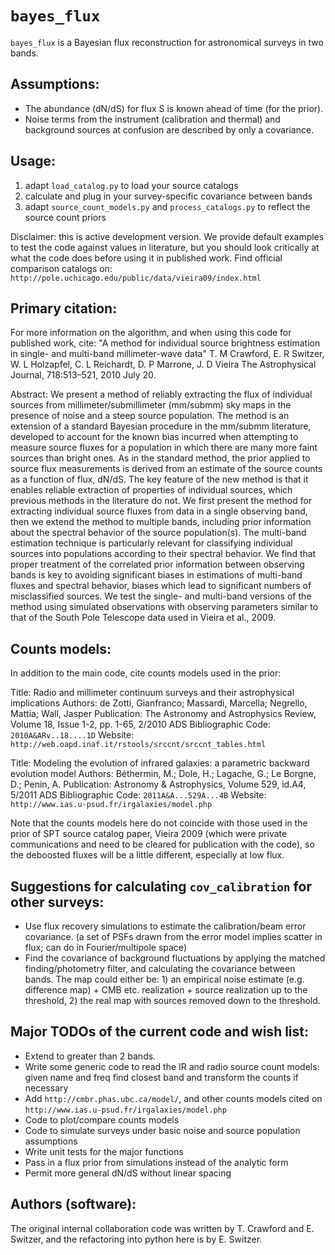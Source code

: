 `bayes_flux`
============
`bayes_flux` is a Bayesian flux reconstruction for astronomical surveys in two bands.

Assumptions:
------------
* The abundance (dN/dS) for flux S is known ahead of time (for the prior).
* Noise terms from the instrument (calibration and thermal) and background sources at confusion are described by only a covariance.

Usage:
------
1. adapt `load_catalog.py` to load your source catalogs
2. calculate and plug in your survey-specific covariance between bands
3. adapt `source_count_models.py` and `process_catalogs.py` to reflect the source count priors

Disclaimer: this is active development version. We provide default examples to test the code against values in literature, but you should look critically at what the code does before using it in published work. Find official comparison catalogs on: `http://pole.uchicago.edu/public/data/vieira09/index.html`

Primary citation:
------------------
For more information on the algorithm, and when using this code for published work, cite:
"A method for individual source brightness estimation in single- and multi-band millimeter-wave data"
T. M Crawford, E. R Switzer, W. L Holzapfel, C. L Reichardt, D. P Marrone, J. D Vieira
The Astrophysical Journal, 718:513–521, 2010 July 20.

Abstract:
We present a method of reliably extracting the flux of individual sources from millimeter/submillimeter (mm/submm) sky maps in the presence of noise and a steep source population. The method is an extension of a standard Bayesian procedure in the mm/submm literature, developed to account for the known bias incurred when attempting to measure source fluxes for a population in which there are many more faint sources than bright ones. As in the standard method, the prior applied to source flux measurements is derived from an estimate of the source counts as a function of flux, dN/dS. The key feature of the new method is that it enables reliable extraction of properties of individual sources, which previous methods in the literature do not. We first present the method for extracting individual source fluxes from data in a single observing band, then we extend the method to multiple bands, including prior information about the spectral behavior of the source population(s). The multi-band estimation technique is particularly relevant for classifying individual sources into populations according to their spectral behavior. We find that proper treatment of the correlated prior information between observing bands is key to avoiding significant biases in estimations of multi-band fluxes and spectral behavior, biases which lead to significant numbers of misclassified sources. We test the single- and multi-band versions of the method using simulated observations with observing parameters similar to that of the South Pole Telescope data used in Vieira et al., 2009.

Counts models:
--------------
In addition to the main code, cite counts models used in the prior:

Title: Radio and millimeter continuum surveys and their astrophysical implications
Authors: de Zotti, Gianfranco; Massardi, Marcella; Negrello, Mattia; Wall, Jasper
Publication: The Astronomy and Astrophysics Review, Volume 18, Issue 1-2, pp. 1-65, 2/2010
ADS Bibliographic Code: `2010A&ARv..18....1D`
Website: `http://web.oapd.inaf.it/rstools/srccnt/srccnt_tables.html`

Title: Modeling the evolution of infrared galaxies: a parametric backward evolution model
Authors: Béthermin, M.; Dole, H.; Lagache, G.; Le Borgne, D.; Penin, A.
Publication: Astronomy & Astrophysics, Volume 529, id.A4, 5/2011
ADS Bibliographic Code: `2011A&A...529A...4B`
Website: `http://www.ias.u-psud.fr/irgalaxies/model.php`

Note that the counts models here do not coincide with those used in the prior of SPT source catalog paper, Vieira 2009 (which were private communications and need to be cleared for publication with the code), so the deboosted fluxes will be a little different, especially at low flux.

Suggestions for calculating `cov_calibration` for other surveys:
--------------------------------------------------------------
* Use flux recovery simulations to estimate the calibration/beam error covariance. (a set of PSFs drawn from the error model implies scatter in flux; can do in Fourier/multipole space)
* Find the covariance of background fluctuations by applying the matched finding/photometry filter, and calculating the covariance between bands. The map could either be: 1) an empirical noise estimate (e.g. difference map) + CMB etc. realization + source realization up to the threshold, 2) the real map with sources removed down to the threshold.

Major TODOs of the current code and wish list:
----------------------------------------------
* Extend to  greater than 2 bands.
* Write some generic code to read the IR and radio source count models: given name and freq find closest band and transform the counts if necessary
* Add `http://cmbr.phas.ubc.ca/model/`, and other counts models cited on `http://www.ias.u-psud.fr/irgalaxies/model.php`
* Code to plot/compare counts models
* Code to simulate surveys under basic noise and source population assumptions
* Write unit tests for the major functions
* Pass in a flux prior from simulations instead of the analytic form
* Permit more general dN/dS without linear spacing

Authors (software):
-------------------
The original internal collaboration code was written by T. Crawford and E. Switzer, and the refactoring into python here is by E. Switzer.
